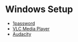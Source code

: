 # Windows Setup

* [1password](https://1password.com/downloads/windows/)
* [VLC Media Player](https://www.videolan.org/vlc/download-windows.html)
* [Audacity](https://www.audacityteam.org/download/windows/)
